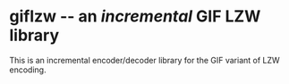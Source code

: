 # giflzw -- an _incremental_ GIF LZW library

This is an incremental encoder/decoder library for the GIF variant of LZW encoding.
